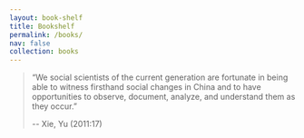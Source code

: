 ```yaml
---
layout: book-shelf
title: Bookshelf
permalink: /books/
nav: false
collection: books
---
```


> “We social scientists of the current generation are fortunate in being able to witness firsthand social changes in China and to have opportunities to observe, document, analyze, and understand them as they occur.” 
>
> -- Xie, Yu (2011:17)

 
